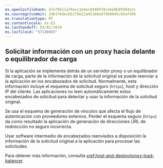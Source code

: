 ```yaml
---
ms.openlocfilehash: d7ef9b11af8ee11e4ec84404f8cdeb0b89384a3c
ms.sourcegitcommit: 24b1f6decbb17bb22a45166e5fdb0845c65af498
ms.translationtype: MT
ms.contentlocale: es-ES
ms.lasthandoff: 03/01/2019
ms.locfileid: "57130455"
---
```

## <a name="forward-request-information-with-a-proxy-or-load-balancer"></a>Solicitar información con un proxy hacia delante o equilibrador de carga

Si la aplicación se implementa detrás de un servidor proxy o un equilibrador de carga, parte de la información de la solicitud original se puede reenviar a la aplicación en los encabezados de solicitud. Normalmente, esta información incluye el esquema de solicitud seguro (`https`), host y dirección IP del cliente. Las aplicaciones no leen automáticamente estos encabezados de solicitud para detectar y usar la información de la solicitud original.

Se usa el esquema de generación de vínculos que afecta el flujo de autenticación con proveedores externos. Perder el esquema seguro (`https`) da como resultado la aplicación de generación de direcciones URL de redirección no seguro incorrecta.

Usar software intermedio de encabezados reenviados a disposición la información de la solicitud original a la aplicación para procesar las solicitudes.

Para obtener más información, consulta <xref:host-and-deploy/proxy-load-balancer>.
